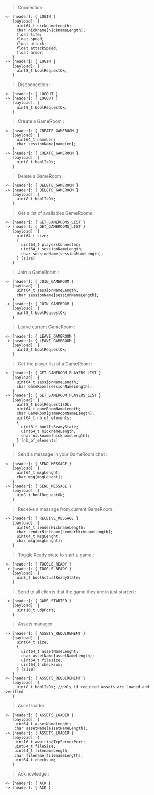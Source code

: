 >Connection :
```
<- [header]: { LOGIN }
   [payload]: {
     uint64_t nicknameLength;
     char nickname[nicknameLength];
	 float life;
	 float speed;
	 float attack;
	 float attackSpeed;
	 float armor;
   }
-> [header]: { LOGIN }
   [payload]: {
     uint8_t boolRequestOk;
   }
```
>Disconnection :
```
<- [header]: { LOGOUT }
-> [header]: { LOGOUT }
   [payload]: {
     uint8_t boolRequestOk;
   }
```
>Create a GameRoom :
```
<- [header]: { CREATE_GAMEROOM }
   [payload]: {
     uint64_t nameLen;
     char sessionName[nameLen];
   }
-> [header]: { CREATE_GAMEROOM }
   [payload]: {
     uint8_t boolIsOk;
   }
```
>Delete a GameRoom :
```
<- [header]: { DELETE_GAMEROOM }
-> [header]: { DELETE_GAMEROOM }
   [payload]: {
     uint8_t boolIsOk;
   }
```
>Get a list of availables GameRooms :
```
<- [header]: { GET_GAMEROOMS_LIST }
-> [header]: { GET_GAMEROOMS_LIST }
   [payload]: {
     uint64_t size;
     {
       uint64_t playersConnected;
       uint64_t sessionNameLength;
       char sessionName[sessionNameLength];
     } [size]
   }
```
>Join a GameRoom :
```
<- [header]: { JOIN_GAMEROOM }
   [payload]: {
     uint64_t sessionNameLength;
     char sessionName[sessionNameLength];
   }
-> [header]: { JOIN_GAMEROOM }
   [payload]: {
     uint8_t boolRequestOk;
   }
```
>Leave current GameRoom :
```
<- [header]: { LEAVE_GAMEROOM }
-> [header]: { LEAVE_GAMEROOM }
   [payload]: {
     uint8_t boolRequestOk;
   }
```
>Get the player list of a GameRoom :
```
<- [header]: { GET_GAMEROOM_PLAYERS_LIST }
   [payload]: {
     uint64_t sessionNameLength;
     char GameRoom[sessionNameLength];
   }
-> [header]: { GET_GAMEROOM_PLAYERS_LIST }
   [payload]: {
     uint8_t boolRequestIsOk;
	 uint64_t gameRoomNameLength;
	 char GameRoom[gameRoomNameLength];
     uint64_t nb_of_elements;
     {
       uint8_t boolIsReadyState;
       uint64_t nicknameLength;
       char nickname[nicknameLength];
     } [nb_of_elements]
   }
```
>Send a message in your GameRoom chat :
```
<- [header]: { SEND_MESSAGE }
   [payload]: {
     uint64_t msgLenght;
     char msg[msgLenght];
   }
-> [header]: { SEND_MESSAGE }
   [payload]: {
     uin8_t boolRequestOK;
   }
```
>Receive a message from current GameRoom :
```
-> [header]: { RECEIVE_MESSAGE }
   [payload]: {
     uint64_t senderNicknameLength;
     char senderNickname[senderNicknameLength];
     uint64_t msgLenght;
     char msg[msgLenght];
   }
```
>Toggle Ready state to start a game :
```
<- [header]: { TOGGLE_READY }
-> [header]: { TOGGLE_READY }
   [payload]: {
     uin8_t boolActualReadyState;
   }
```
>Send to all clients that the game they are in just started :
```
-> [header]: { GAME_STARTED }
   [payload]: {
     uint16_t udpPort;
   }
```
>Assets manager
```
-> [header]: { ASSETS_REQUIREMENT }
   [payload]: {
     uint64_t size;
     {
       uint64_t assetNameLenght;
       char assetName[assetNameLength];
       uint64_t filesize;
       uint64_t checksum;
     } [size]
   }
<- [header]: { ASSETS_REQUIREMENT }
   [payload]: {
     uint8_t boolIsOk; //only if required assets are loaded and verified
   }
```
>Asset loader
```
<- [header]: { ASSETS_LOADER }
   [payload]: {
    uint64_t assetNameLenght;
    char assetName[assetNameLength];
-> [header]: { ASSETS_LOADER }
   [payload]: {
    uint16_t awaitingTcpServerPort;
    uint64_t fileSize;
    uint64_t filenameLength;
    char filename[filenameLength];
    uint64_t checksum;
   }
```
>Acknowledge :
```
<- [header]: { ACK }
-> [header]: { ACK }
```